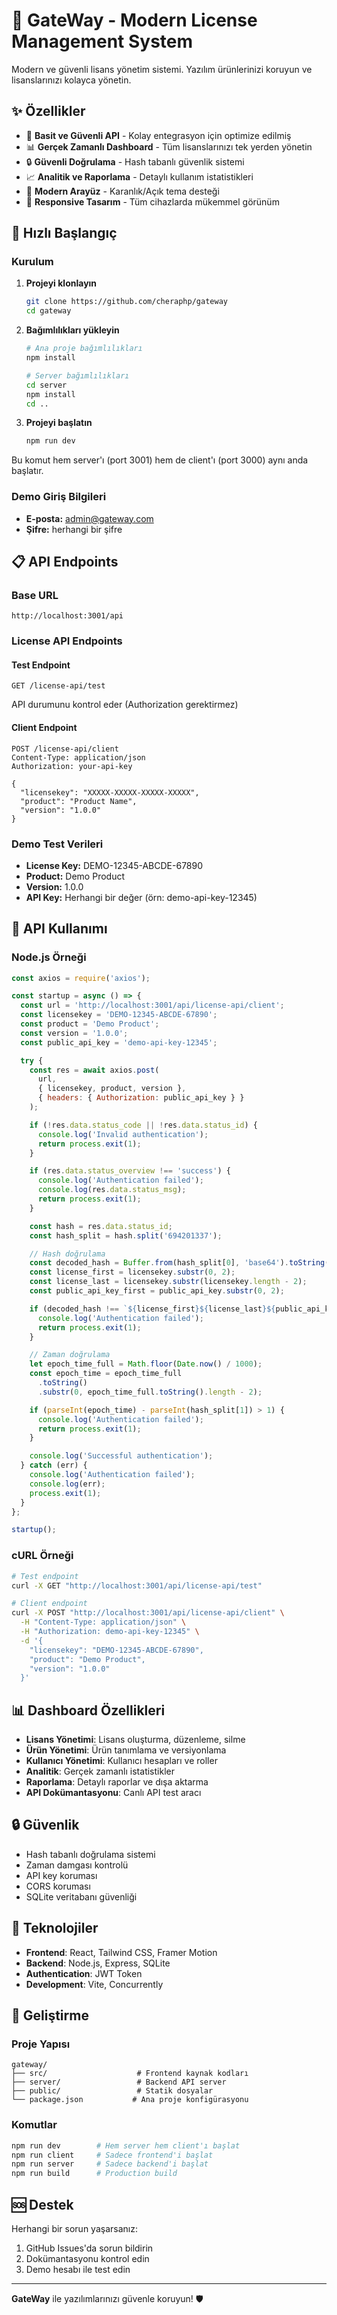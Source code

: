 # 🔐 GateWay - Modern License Management System

Modern ve güvenli lisans yönetim sistemi. Yazılım ürünlerinizi koruyun ve lisanslarınızı kolayca yönetin.

## ✨ Özellikler

- 🎯 **Basit ve Güvenli API** - Kolay entegrasyon için optimize edilmiş
- 📊 **Gerçek Zamanlı Dashboard** - Tüm lisanslarınızı tek yerden yönetin
- 🔒 **Güvenli Doğrulama** - Hash tabanlı güvenlik sistemi
- 📈 **Analitik ve Raporlama** - Detaylı kullanım istatistikleri
- 🌙 **Modern Arayüz** - Karanlık/Açık tema desteği
- 📱 **Responsive Tasarım** - Tüm cihazlarda mükemmel görünüm

## 🚀 Hızlı Başlangıç

### Kurulum

1. **Projeyi klonlayın**
   ```bash
   git clone https://github.com/cheraphp/gateway
   cd gateway
   ```

2. **Bağımlılıkları yükleyin**
   ```bash
   # Ana proje bağımlılıkları
   npm install
   
   # Server bağımlılıkları
   cd server
   npm install
   cd ..
   ```

3. **Projeyi başlatın**
   ```bash
   npm run dev
   ```

Bu komut hem server'ı (port 3001) hem de client'ı (port 3000) aynı anda başlatır.

### Demo Giriş Bilgileri
- **E-posta:** admin@gateway.com
- **Şifre:** herhangi bir şifre

## 📋 API Endpoints

### Base URL
```
http://localhost:3001/api
```

### License API Endpoints

#### Test Endpoint
```http
GET /license-api/test
```
API durumunu kontrol eder (Authorization gerektirmez)

#### Client Endpoint
```http
POST /license-api/client
Content-Type: application/json
Authorization: your-api-key

{
  "licensekey": "XXXXX-XXXXX-XXXXX-XXXXX",
  "product": "Product Name",
  "version": "1.0.0"
}
```

### Demo Test Verileri
- **License Key:** DEMO-12345-ABCDE-67890
- **Product:** Demo Product
- **Version:** 1.0.0
- **API Key:** Herhangi bir değer (örn: demo-api-key-12345)

## 🔧 API Kullanımı

### Node.js Örneği

```javascript
const axios = require('axios');

const startup = async () => {
  const url = 'http://localhost:3001/api/license-api/client';
  const licensekey = 'DEMO-12345-ABCDE-67890';
  const product = 'Demo Product';
  const version = '1.0.0';
  const public_api_key = 'demo-api-key-12345';

  try {
    const res = await axios.post(
      url,
      { licensekey, product, version },
      { headers: { Authorization: public_api_key } }
    );

    if (!res.data.status_code || !res.data.status_id) {
      console.log('Invalid authentication');
      return process.exit(1);
    }

    if (res.data.status_overview !== 'success') {
      console.log('Authentication failed');
      console.log(res.data.status_msg);
      return process.exit(1);
    }

    const hash = res.data.status_id;
    const hash_split = hash.split('694201337');

    // Hash doğrulama
    const decoded_hash = Buffer.from(hash_split[0], 'base64').toString();
    const license_first = licensekey.substr(0, 2);
    const license_last = licensekey.substr(licensekey.length - 2);
    const public_api_key_first = public_api_key.substr(0, 2);

    if (decoded_hash !== `${license_first}${license_last}${public_api_key_first}`) {
      console.log('Authentication failed');
      return process.exit(1);
    }

    // Zaman doğrulama
    let epoch_time_full = Math.floor(Date.now() / 1000);
    const epoch_time = epoch_time_full
      .toString()
      .substr(0, epoch_time_full.toString().length - 2);

    if (parseInt(epoch_time) - parseInt(hash_split[1]) > 1) {
      console.log('Authentication failed');
      return process.exit(1);
    }

    console.log('Successful authentication');
  } catch (err) {
    console.log('Authentication failed');
    console.log(err);
    process.exit(1);
  }
};

startup();
```

### cURL Örneği

```bash
# Test endpoint
curl -X GET "http://localhost:3001/api/license-api/test"

# Client endpoint
curl -X POST "http://localhost:3001/api/license-api/client" \
  -H "Content-Type: application/json" \
  -H "Authorization: demo-api-key-12345" \
  -d '{
    "licensekey": "DEMO-12345-ABCDE-67890",
    "product": "Demo Product",
    "version": "1.0.0"
  }'
```

## 📊 Dashboard Özellikleri

- **Lisans Yönetimi**: Lisans oluşturma, düzenleme, silme
- **Ürün Yönetimi**: Ürün tanımlama ve versiyonlama
- **Kullanıcı Yönetimi**: Kullanıcı hesapları ve roller
- **Analitik**: Gerçek zamanlı istatistikler
- **Raporlama**: Detaylı raporlar ve dışa aktarma
- **API Dokümantasyonu**: Canlı API test aracı

## 🔒 Güvenlik

- Hash tabanlı doğrulama sistemi
- Zaman damgası kontrolü
- API key koruması
- CORS koruması
- SQLite veritabanı güvenliği

## 🎨 Teknolojiler

- **Frontend**: React, Tailwind CSS, Framer Motion
- **Backend**: Node.js, Express, SQLite
- **Authentication**: JWT Token
- **Development**: Vite, Concurrently

## 📝 Geliştirme

### Proje Yapısı
```
gateway/
├── src/                    # Frontend kaynak kodları
├── server/                 # Backend API server
├── public/                 # Statik dosyalar
└── package.json           # Ana proje konfigürasyonu
```

### Komutlar
```bash
npm run dev        # Hem server hem client'ı başlat
npm run client     # Sadece frontend'i başlat
npm run server     # Sadece backend'i başlat
npm run build      # Production build
```

## 🆘 Destek

Herhangi bir sorun yaşarsanız:
1. GitHub Issues'da sorun bildirin
2. Dokümantasyonu kontrol edin
3. Demo hesabı ile test edin

---

**GateWay** ile yazılımlarınızı güvenle koruyun! 🛡️